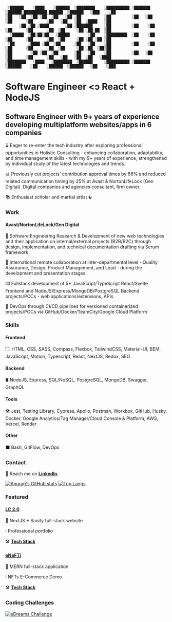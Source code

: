 ```
 ░██████    ░████    ░██████  ░████████    ░██████████ ░███████   ░██████░██████████░██████  ░██████   ░███    ░██ 
░██   ░██  ░██ ░██  ░██   ░██ ░██          ░██         ░██   ░██    ░██      ░██      ░██   ░██   ░██  ░████   ░██ 
      ░██ ░██ ░████       ░██ ░███████     ░██         ░██    ░██   ░██      ░██      ░██  ░██     ░██ ░██░██  ░██ 
  ░█████  ░██░██░██   ░█████        ░██    ░█████████  ░██    ░██   ░██      ░██      ░██  ░██     ░██ ░██ ░██ ░██ 
 ░██      ░████ ░██  ░██      ░██   ░██    ░██         ░██    ░██   ░██      ░██      ░██  ░██     ░██ ░██  ░██░██ 
░██        ░██ ░██  ░██       ░██   ░██    ░██         ░██   ░██    ░██      ░██      ░██   ░██   ░██  ░██   ░████ 
░████████   ░████   ░████████  ░██████     ░██████████ ░███████   ░██████    ░██    ░██████  ░██████   ░██    ░███ 
```
# Software Engineer <ↄ React + NodeJS

## Software Engineer with 9+ years of experience developing multiplatform websites/apps in 6 companies

⌛ Eager to re-enter the tech industry after exploring professional opportunities in Holistic Consulting - enhancing collaboration, adaptability, and time management skills - with my 9+ years of experience, strengthened by individual study of the latest technologies and trends.

📊 Previously cut projects' contribution approval times by 66% and reduced related communication timing by 25% at Avast & NortonLifeLock (Gen Digital). Digital companies and agencies consultant, firm owner.

📚 Enthusiast scholar and martial artist ☯️ 

### Work

#### Avast/NortonLifeLock/Gen Digital

🔎 Software Engineering Research & Development of new web technologies and their application on internal/external projects (B2B/B2C) through design, implementation, and technical documentation drafting via Scrum framework

👥 International remote collaboration at inter-departmental level - Quality Assurance, Design, Product Management, and Lead - during the development and presentation stages

⌨️ Fullstack development of 5+ JavaScript/TypeScript React/Svelte Frontend and NodeJS/Express/MongoDB/PostgreSQL Backend projects/POCs - web applications/extensions, APIs

🔁 DevOps through CI/CD pipelines for versioned containerized projects/POCs via GitHub/Docker/TeamCity/Google Cloud Platform

### Skills

#### Frontend

🗔 HTML, CSS, SASS, Compass, Flexbox, TailwindCSS, Material-UI, BEM, JavaScript, Motion, Typescript, React, NextJS, Redux, SEO

#### Backend

🛢️ NodeJS, Express, SQL/NoSQL, PostgreSQL, MongoDB, Swagger, GraphQL

#### Tools

🛠️ Jest, Testing Library, Cypress, Apollo, Postman, Workbox, GitHub, Husky, Docker, Google Analytics/Tag Manager/Cloud Console & Platform, AWS, Vercel, Render

#### Other

⬛ Bash, GitFlow, DevOps

### Contact 

📇 Reach me on **[LinkedIn](https://linkedin.com/in/lucatide)**.

[![Anurag's GitHub stats](https://github-readme-stats.vercel.app/api?username=lc-2025&theme=transparent&show_icons=true&show=reviews,discussions_started,discussions_answered,prs_merged,prs_merged_percentage)](https://github.com/anuraghazra/github-readme-stats)
[![Top Langs](https://github-readme-stats.vercel.app/api/top-langs/?username=lc-2025&theme=transparent&lang_count=20&layout=donut-vertical)](https://github.com/anuraghazra/github-readme-stats)

### Featured

#### [LC 2.0](https://github.com/lc-2025/lc-2.0)

📄 NextJS + Sanity full-stack website

ℹ️ Professional portfolio

🛠️ **[Tech Stack](https://github.com/lc-2025/lc-2.0?tab=readme-ov-file#stack)**

#### [eNeFTi](https://github.com/lc-2025/enefti)

📄 MERN full-stack application

ℹ️ NFTs E-Commerce Demo

🛠️ **[Tech Stack](https://github.com/lc-2025/enefti?tab=readme-ov-file#stack)**

### Coding Challenges

[![eDreams Challenge](https://github-readme-stats.vercel.app/api/pin/?username=lc-2025&repo=edreams-challenge&theme=transparent)](https://github.com/lc-2025/edreams-challenge)

